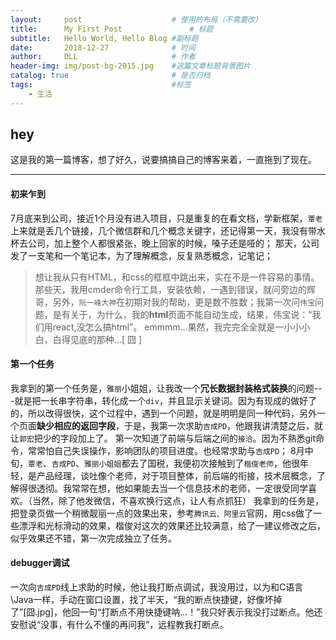 ```yaml
---
layout:     post   				    # 使用的布局（不需要改）
title:      My First Post 				# 标题 
subtitle:   Hello World, Hello Blog #副标题
date:       2018-12-27 				# 时间
author:     DLL						# 作者
header-img: img/post-bg-2015.jpg 	#这篇文章标题背景图片
catalog: true 						# 是否归档
tags:								#标签
    - 生活
---
```


## hey 
这是我的第一篇博客，想了好久，说要搞搞自己的博客来着，一直拖到了现在。

--------
#### 初来乍到
7月底来到公司，接近1个月没有进入项目，只是重复的在看文档，学新框架，`覃老`上来就是丢几个链接，几个微信群和几个概念关键字，还记得第一天，我没有带水杯去公司，加上整个人都很紧张，晚上回家的时候，嗓子还是哑的；
那天，公司发了一支笔和一个笔记本，为了理解概念，反复熟悉概念，记笔记；
> 想让我从只有HTML，和css的框框中跳出来，实在不是一件容易的事情。
那些天，我用cmder命令行工具，安装依赖，一遇到错误，就问旁边的辉哥，另外，`阮一峰大神`在初期对我的帮助，更是数不胜数；我第一次问`伟宝`问题，是有关于，为什么，我的**html**页面不能自动生成，结果，伟宝说：“我们用react,没怎么搞html”。
emmmm...果然，我完完全全就是一小小小白，白得见底的那种...[ 囧 ]
#### 第一个任务
我拿到的第一个任务是，`雅丽`小姐姐，让我改一个**冗长数据封装格式装换**的问题---就是把一长串字符串，转化成一个`div`，并且显示关键词。因为有现成的做好了的，所以改得很快，这个过程中，遇到一个问题，就是明明是同一种代码，另外一个页面**缺少相应的返回字段**，于是，我第一次求助`吉成PD`，他跟我讲清楚之后，就让`郭宏`把少的字段加上了。
第一次知道了前端与后端之间的`接洽`。因为不熟悉git命令，常常怕自己失误操作，影响团队的项目进度。也经常求助与`吉成PD`；
8月中旬，`覃老`、`吉成PD`、`雅丽小姐姐`都去了国税，我便初次接触到了`楷俊老师`，他很年轻，是产品经理，谈吐像个老师，对于项目整体，前后端的衔接，技术层概念，了解得很透彻。我常常在想，他如果能去当一个信息技术的老师，一定很受同学喜欢。（当然，除了他发微信，不喜欢换行这点，让人有点抓狂）
我拿到的任务是，把登录页做一个稍微靓丽一点的效果出来，参考`腾讯云、阿里云`官网，用css做了一些漂浮和光标滑动的效果，楷俊对这次的效果还比较满意，给了一建议修改之后，似乎效果还不错，第一次完成独立了任务。
#### debugger调试
一次向`吉成PD`线上求助的时候，他让我打断点调试，我没用过，以为和C语言\Java一样，手动在窗口设置，找了半天，“我的断点快捷键，好像坏掉了”[囧.jpg]，他回一句“打断点不用快捷键呐...！”我只好表示我没打过断点。他还安慰说“没事，有什么不懂的再问我”，远程教我打断点。

